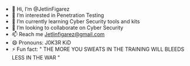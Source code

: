 - 👋 Hi, I’m @JetlinFigarez
- 👀 I’m interested in Penetration Testing
- 🌱 I’m currently learning Cyber Security tools and kits
- 💞️ I’m looking to collaborate on Cyber Security
- 📫 Reach me Jetlinfigarez@gmail.com
- 😄 Pronouns: J0K3R KiD
- ⚡ Fun fact: " THE MORE YOU SWEATS IN THE TRAINING WILL BLEEDS LESS IN THE WAR "

<!---
JetlinFigarez/JetlinFigarez is a ✨ special ✨ repository because its `README.md` (this file) appears on your GitHub profile.
You can click the Preview link to take a look at your changes.
--->

